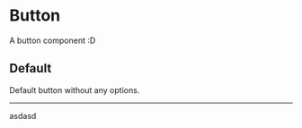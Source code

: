 
<script setup>
import BasicButton from "../../examples/KonButton/BasicButton.vue";
</script>

# Button

A button component :D

## Default

Default button without any options.

<DocExample>
<BasicButton />
<template #code>

<<< @/../examples/KonButton/BasicButton.vue

</template>
</DocExample>

---

asdasd
